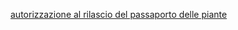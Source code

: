 <a class="btn btn-primary w-100" 
    href="https://serviziinrete.regione.umbria.it/Servizi/RicercaServizi?id_ente=1&id_dipartimento=12&nome_famiglia=Servizio%20Fitosanitario%20Regionale&form_id=richiesta_passaporto_piante">
    autorizzazione al rilascio del passaporto delle piante
</a>

